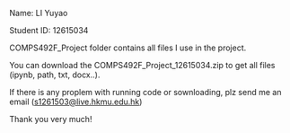 Name: LI Yuyao

Student ID: 12615034

COMPS492F_Project folder contains all files I use in the project.

You can download the COMPS492F_Project_12615034.zip to get all files (ipynb, path, txt, docx..).

If there is any proplem with running code or sownloading, plz send me an email (s1261503@live.hkmu.edu.hk)

Thank you very much!

